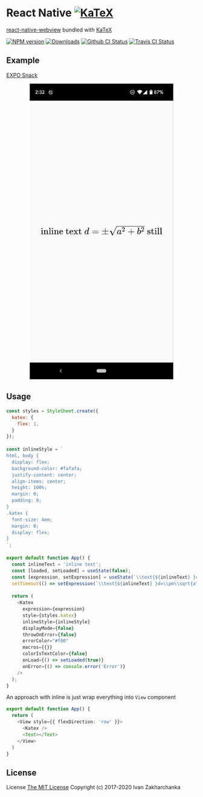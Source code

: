 # React Native [<img src="https://katex.org/img/katex-logo-black.svg" width="130" alt="KaTeX">](https://katex.org/)

[react-native-webview](https://github.com/react-native-community/react-native-webview) bundled with [KaTeX](https://github.com/Khan/KaTeX)

[![NPM version][npm-image]][npm-url]
[![Downloads][downloads-image]][npm-url]
[![Github CI Status][github-image]][github-url]
[![Travis CI Status][travis-image]][travis-url]

## Example

[EXPO Snack][expo-url]

<p align="center">
  <img src="screenshot.jpg" width="380" alt="React Native KaTeX">
</p>

## Usage
```javascript
const styles = StyleSheet.create({
  katex: {
    flex: 1,
  }
});

const inlineStyle = `
html, body {
  display: flex;
  background-color: #fafafa;
  justify-content: center;
  align-items: center;
  height: 100%;
  margin: 0;
  padding: 0;
}
.katex {
  font-size: 4em;
  margin: 0;
  display: flex;
}
`;

export default function App() {
  const inlineText = 'inline text';
  const [loaded, setLoaded] = useState(false);
  const [expression, setExpression] = useState(`\\text{${inlineText} }c=\\pm\\sqrt{a^2 + b^2}`);
  setTimeout(() => setExpression(`\\text{${inlineText} }d=\\pm\\sqrt{a^2 + b^2}\\text{ still}`), 2000);

  return (
    <Katex
      expression={expression}
      style={styles.katex}
      inlineStyle={inlineStyle}
      displayMode={false}
      throwOnError={false}
      errorColor="#f00"
      macros={{}}
      colorIsTextColor={false}
      onLoad={() => setLoaded(true)}
      onError={() => console.error('Error')}
    />
  );
}
```

An approach with inline is just wrap everything into `View` component
```typescript
export default function App() {
  return (
    <View style={{ flexDirection: 'row' }}>
      <Katex />
      <Text></Text>
    </View>
  )
}
```


## License
License [The MIT License](http://opensource.org/licenses/MIT)
Copyright (c) 2017-2020 Ivan Zakharchanka

[downloads-image]: https://img.shields.io/npm/dm/react-native-katex.svg
[npm-url]: https://www.npmjs.com/package/react-native-katex
[npm-image]: https://img.shields.io/npm/v/react-native-katex.svg

[github-url]: https://github.com/3axap4eHko/react-native-katex/actions
[github-image]: https://github.com/3axap4eHko/react-native-katex/workflows/Github%20CI/badge.svg?branch=master

[travis-url]: https://travis-ci.org/3axap4eHko/react-native-katex
[travis-image]: https://img.shields.io/travis/3axap4eHko/react-native-katex/master.svg

[expo-image]: https://raw.githubusercontent.com/3axap4eHko/react-native-katex/master/screenshot.png
[expo-url]: https://snack.expo.io/@3axap4ehko/react-native-katex
